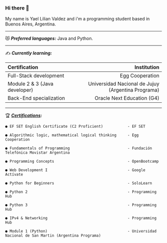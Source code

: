 ### Hi there 👋
My name is Yael Lilian Valdez and i'm a programming student based in Buenos Aires, Argentina.

- - -

:heart_eyes_cat: ***Preferred languages:*** Java and Python.

- - -

:writing_hand: ***Currently learning:***

| Certification                 |                                        Institution |
| :---------------------------- | -------------------------------------------------: |
| Full-Stack development        |                                    Egg Cooperation |
| Module 2 & 3 (Java developer) | Universidad Nacional de Jujuy (Argentina Programa) |
| Back-End specialization       |                         Oracle Next Education (G4) |

- - -

:trophy: ***[Certifications](https://www.linkedin.com/in/valdezyael/details/certifications/):***


    ● EF SET English Certificate (C2 Proficient)           - EF SET       
    
    ● Algorithmic logic, mathematical logical thinking     - Egg Cooperation                                          
    
    ● Fundamentals of Programming                          - Fundación Telefónica Movistar Argentina
        
    ● Programming Concepts                                 - OpenBootcamp
    
    ● Web Development I                                    - Google Actívate
    
    ● Python for Beginners                                 - SoloLearn
    
    ● Python 2                                             - Programming Hub
    
    ● Python 3                                             - Programming Hub
    
    ● IPv4 & Networking                                    - Programming Hub
    
    ● Module 1 (Python)                                    - Universidad Nacional de San Martin (Argentina Programa)
